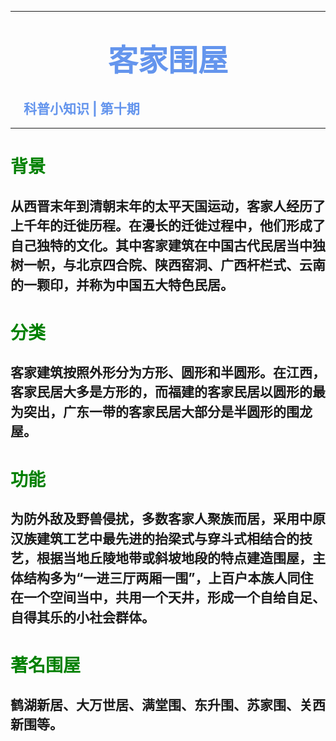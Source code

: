 <hr witd=20% size=5 noshade="noshade" color="#6495ED" />

# <center><font face="华文中宋" color="#6495ED" size=15>**客家围屋**</font></center>
## <font color="#6495ED" >&emsp;科普小知识 | 第十期</font>

<hr witd=20% size=5 noshade="noshade" color="#6495ED" />

# <font color=green>背景</font>
## <p style="line-height:1.5;">从西晋末年到清朝末年的太平天国运动，客家人经历了上千年的迁徙历程。在漫长的迁徙过程中，他们形成了自己独特的文化。其中客家建筑在中国古代民居当中独树一帜，与北京四合院、陕西窑洞、广西杆栏式、云南的一颗印，并称为中国五大特色民居。</p>
# <font color=green>分类</font>
## <p style="line-height:1.5;">客家建筑按照外形分为方形、圆形和半圆形。在江西，客家民居大多是方形的，而福建的客家民居以圆形的最为突出，广东一带的客家民居大部分是半圆形的围龙屋。<p>
# <font color=green>功能</font>
## <p style="line-height:1.5;">为防外敌及野兽侵扰，多数客家人聚族而居，采用中原汉族建筑工艺中最先进的抬梁式与穿斗式相结合的技艺，根据当地丘陵地带或斜坡地段的特点建造围屋，主体结构多为“一进三厅两厢一围”，上百户本族人同住在一个空间当中，共用一个天井，形成一个自给自足、自得其乐的小社会群体。</p>
# <font color=green>著名围屋</font>
## <p style="line-height:1.5;">鹤湖新居、大万世居、满堂围、东升围、苏家围、关西新围等。</p>